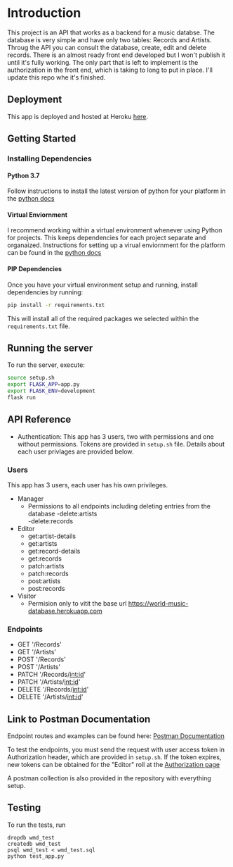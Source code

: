 
# Introduction

This project is an API that works as a backend for a music databse. The database is very simple and have only two tables: Records and Artists. Throug the API you can consult the database, create, edit and delete records. There is an almost ready front end developed but I won't publish it until it's fully working. The only part that is left to implement is the authorization in the front end, which is taking to long to put in place. I'll update this repo whe it's finished.

## Deployment
This app is deployed and hosted at Heroku [here](https://world-music-database.herokuapp.com/).
 
## Getting Started

### Installing Dependencies

#### Python 3.7
Follow instructions to install the latest version of python for your platform in the [python docs](https://docs.python.org/3/using/unix.html#getting-and-installing-the-latest-version-of-python)
#### Virtual Enviornment
I recommend working within a virtual environment whenever using Python for projects. This keeps dependencies for each project separate and organaized. Instructions for setting up a virual enviornment for the platform can be found in the [python docs](https://packaging.python.org/guides/installing-using-pip-and-virtual-environments/)
#### PIP Dependencies
Once you have your virtual environment setup and running, install dependencies by running:

```bash
pip install -r requirements.txt
```
This will install all of the required packages we selected within the `requirements.txt` file.


## Running the server
To run the server, execute:
```bash
source setup.sh
export FLASK_APP=app.py
export FLASK_ENV=development
flask run 
```

## API Reference
- Authentication: This app has 3 users, two with permissions and one without permissions. Tokens are provided in `setup.sh` file. Details about each user privlages are provided below.

### Users
This app has 3 users, each user has his own privileges.
- Manager
  - Permissions to all endpoints including deleting entries from the database
  -delete:artists		
  -delete:records
- Editor
  - get:artist-details	
  - get:artists		
  - get:record-details		
  - get:records		
  - patch:artists		
  - patch:records		
  - post:artists		
  - post:records	
- Visitor
	- Permision only to vitit the base url https://world-music-database.herokuapp.com

### Endpoints

- GET '/Records'
- GET '/Artists'
- POST '/Records'
- POST '/Artists'
- PATCH '/Records/<int:id>'
- PATCH '/Artists/<int:id>'
- DELETE '/Records/<int:id>'
- DELETE '/Artists/<int:id>'

## Link to Postman Documentation
Endpoint routes and examples can be found here:
[Postman Documentation](https://documenter.getpostman.com/view/10357939/Szf9VSUr)

To test the endpoints, you must send the request with user access token in Authorization header, which are provided in `setup.sh`. If the token expires, new tokens can be obtained for the "Editor" roll at the [Authorization page](https://sanabria.eu.auth0.com/authorize?audience=wmd-api&response_type=token&client_id=gcSZ07udVbxJHpvQBvkzqOdpkI9ik6Ol&redirect_uri=https://world-music-database.herokuapp.com)

A postman collection is also provided in the repository with everything setup.

## Testing
To run the tests, run
```
dropdb wmd_test
createdb wmd_test
psql wmd_test < wmd_test.sql
python test_app.py
```

